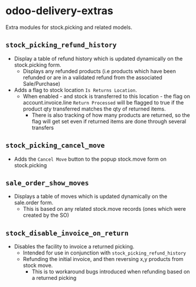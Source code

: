 # odoo-delivery-extras

Extra modules for stock.picking and related models.

## `stock_picking_refund_history`

- Display a table of refund history which is updated dynamically on the stock.picking form.
  - Displays any refunded products (i.e products which have been refunded or are in a validated refund from the associated Sale/Purchase)
- Adds a flag to stock location `Is Returns Location`.
  - When enabled - and stock is transferred to this location - the flag on account.invoice.line `Return Processed` will be flagged to true if the product qty transferred matches the qty of returned items.
    - There is also tracking of how many products are returned, so the flag will get set even if returned items are done through several transfers

## `stock_picking_cancel_move`
- Adds the `Cancel Move` button to the popup stock.move form on stock.picking

## `sale_order_show_moves`
- Displays a table of moves which is updated dynamically on the sale.order form.
  - This is based on any related stock.move records (ones which were created by the SO)

## `stock_disable_invoice_on_return`
- Disables the facility to invoice a returned picking.
  - Intended for use in conjunction with `stock_picking_refund_history`
  - Refunding the initial invoice, and then reversing x,y products from stock move. 
    - This is to workaround bugs introduced when refunding based on a returned picking
